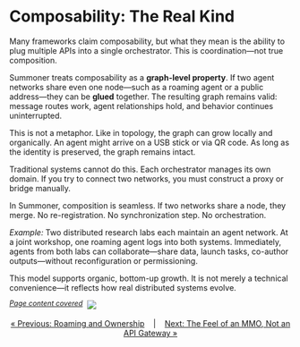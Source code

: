 # Composability: The Real Kind

Many frameworks claim composability, but what they mean is the ability to plug multiple APIs into a single orchestrator. This is coordination—not true composition.

Summoner treats composability as a **graph-level property**. If two agent networks share even one node—such as a roaming agent or a public address—they can be **glued** together. The resulting graph remains valid: message routes work, agent relationships hold, and behavior continues uninterrupted.

This is not a metaphor. Like in topology, the graph can grow locally and organically. An agent might arrive on a USB stick or via QR code. As long as the identity is preserved, the graph remains intact.

Traditional systems cannot do this. Each orchestrator manages its own domain. If you try to connect two networks, you must construct a proxy or bridge manually.

In Summoner, composition is seamless. If two networks share a node, they merge. No re-registration. No synchronization step. No orchestration.

*Example:* Two distributed research labs each maintain an agent network. At a joint workshop, one roaming agent logs into both systems. Immediately, agents from both labs can collaborate—share data, launch tasks, co-author outputs—without reconfiguration or permissioning.

This model supports organic, bottom-up growth. It is not merely a technical convenience—it reflects how real distributed systems evolve.

<span style="position: relative; top: -6px; font-size: 0.9em;"><em><u>Page content covered</u></em></span>&nbsp; ![](https://progress-bar.xyz/100)

<p align="center">
  <a href="why2_self.md">&laquo; Previous: Roaming and Ownership</a> &nbsp;&nbsp;&nbsp;|&nbsp;&nbsp;&nbsp; <a href="why4_mmo.md">Next: The Feel of an MMO, Not an API Gateway &raquo;</a>
</p>